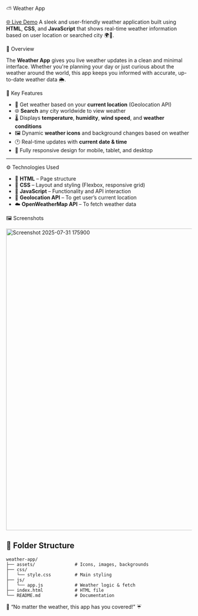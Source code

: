 ⛅ Weather App

[🌐 Live Demo](https://weather-app-rho-seven-34.vercel.app/)
A sleek and user-friendly weather application built using **HTML**, **CSS**, and **JavaScript** that shows real-time weather information based on user location or searched city 🌍📍.

🧾 Overview

The **Weather App** gives you live weather updates in a clean and minimal interface. Whether you're planning your day or just curious about the weather around the world,
this app keeps you informed with accurate, up-to-date weather data 🌦️.

📌 Key Features

* 📍 Get weather based on your **current location** (Geolocation API)
* 🌐 **Search** any city worldwide to view weather
* 🌡️ Displays **temperature**, **humidity**, **wind speed**, and **weather conditions**
* 🖼️ Dynamic **weather icons** and background changes based on weather
* 🕐 Real-time updates with **current date & time**
* 📱 Fully responsive design for mobile, tablet, and desktop

---

⚙️ Technologies Used

* 🧱 **HTML** – Page structure
* 🎨 **CSS** – Layout and styling (Flexbox, responsive grid)
* 🧠 **JavaScript** – Functionality and API interaction
* 📍 **Geolocation API** – To get user’s current location
* ☁️ **OpenWeatherMap API** – To fetch weather data

 🖼️ Screenshots
 
<img width="759" height="818" alt="Screenshot 2025-07-31 175900" src="https://github.com/user-attachments/assets/21ed3f8e-2535-42b1-9bf0-60ed27995f92" />


## 📁 Folder Structure

```
weather-app/
├── assets/               # Icons, images, backgrounds
├── css/
│   └── style.css         # Main styling
├── js/
│   └── app.js            # Weather logic & fetch
├── index.html            # HTML file
└── README.md             # Documentation
```

🌈 “No matter the weather, this app has you covered!” ☔

